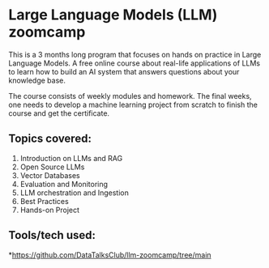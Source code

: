 # Large Language Models (LLM) zoomcamp

This is a 3 months long program that focuses on hands on practice in Large Language Models.
A free online course about real-life applications of LLMs to learn how to build an AI system that answers questions about your knowledge base.

The course consists of weekly modules and homework. The final weeks, one needs to develop a machine learning project from scratch to finish the course and get the certificate.

## Topics covered:
1. Introduction on LLMs and RAG
1. Open Source LLMs
1. Vector Databases
1. Evaluation and Monitoring
1. LLM orchestration and Ingestion
1. Best Practices
1. Hands-on Project

## Tools/tech used:

*https://github.com/DataTalksClub/llm-zoomcamp/tree/main

